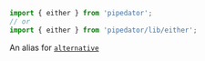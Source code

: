 ```typescript
import { either } from 'pipedator';
// or
import { either } from 'pipedator/lib/either';

```
An alias for [`alternative`](#alternative)